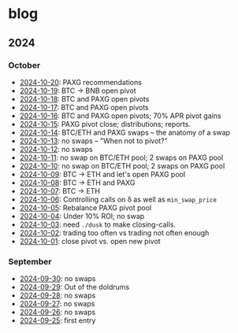 # blog

## 2024

### October

* [2024-10-20](2024/10/20): PAXG recommendations
* [2024-10-19](2024/10/19): BTC -> BNB open pivot
* [2024-10-18](2024/10/18): BTC and PAXG open pivots
* [2024-10-17](2024/10/17): BTC and PAXG open pivots
* [2024-10-16](2024/10/16): BTC and PAXG open pivots; 70% APR pivot gains
* [2024-10-15](2024/10/15): PAXG pivot close; distributions; reports.
* [2024-10-14](2024/10/14): BTC/ETH and PAXG swaps – the anatomy of a swap
* [2024-10-13](2024/10/13): no swaps – "When not to pivot?"
* [2024-10-12](2024/10/12): no swaps
* [2024-10-11](2024/10/11): no swap on BTC/ETH pool; 2 swaps on PAXG pool
* [2024-10-10](2024/10/10): no swap on BTC/ETH pool; 2 swaps on PAXG pool
* [2024-10-09](2024/10/09): BTC -> ETH and let's open PAXG pool
* [2024-10-08](2024/10/08): BTC -> ETH and PAXG
* [2024-10-07](2024/10/07): BTC -> ETH
* [2024-10-06](2024/10/06): Controlling calls on δ as well as `min_swap_price`
* [2024-10-05](2024/10/05): Rebalance PAXG pivot pool
* [2024-10-04](2024/10/04): Under 10% ROI; no swap
* [2024-10-03](2024/10/03): need `./dusk` to make closing-calls.
* [2024-10-02](2024/10/02): trading too often vs trading not often enough
* [2024-10-01](2024/10/01): close pivot vs. open new pivot

### September

* [2024-09-30](2024/09/30): no swaps
* [2024-09-29](2024/09/29): Out of the doldrums
* [2024-09-28](2024/09/28): no swaps
* [2024-09-27](2024/09/27): no swaps
* [2024-09-26](2024/09/26): no swaps
* [2024-09-25](2024/09/25): first entry
